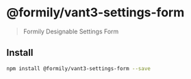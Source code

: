 # @formily/vant3-settings-form

> Formily Designable Settings Form

## Install

```bash
npm install @formily/vant3-settings-form --save
```
